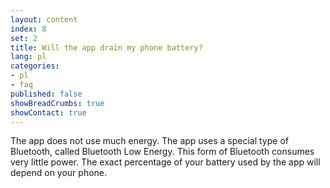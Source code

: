 ```yaml
---
layout: content
index: 8
set: 2
title: Will the app drain my phone battery?
lang: pl
categories:
- pl
- faq
published: false
showBreadCrumbs: true
showContact: true
---
```


The app does not use much energy. The app uses a special type of Bluetooth, called Bluetooth Low Energy. This form of Bluetooth consumes very little power.
The exact percentage of your battery used by the app will depend on your phone.
